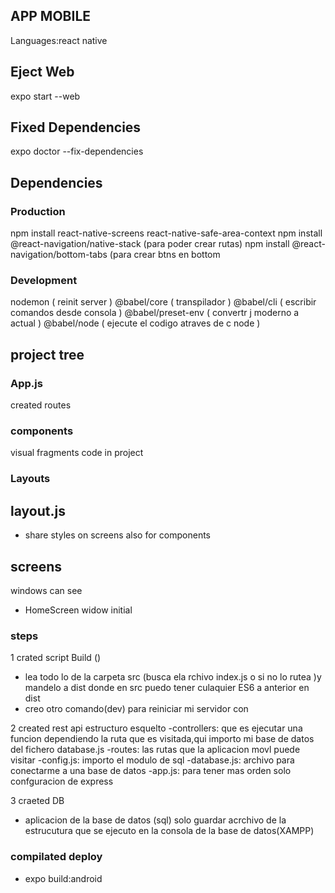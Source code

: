 ## APP MOBILE
Languages:react native
## Eject Web
expo start --web
## Fixed Dependencies
expo doctor --fix-dependencies
## Dependencies
### Production
npm install react-native-screens react-native-safe-area-context
npm install @react-navigation/native-stack (para poder crear rutas)
npm install @react-navigation/bottom-tabs   (para crear btns en bottom
### Development
nodemon ( reinit server )
@babel/core ( transpilador )
@babel/cli ( escribir comandos  desde consola )
@babel/preset-env ( convertr j moderno a actual )
@babel/node ( ejecute el codigo atraves de c node )

## project tree
### App.js
created routes

### components
visual fragments code in project 

### Layouts
## layout.js
- share styles on screens also for components

## screens
windows can see 
- HomeScreen widow initial

### steps
1 crated script Build ()
- lea todo lo de la carpeta src (busca ela rchivo index.js o si no lo rutea )y mandelo a dist 
donde en src puedo tener culaquier ES6 a anterior en dist
- creo otro comando(dev) para reiniciar mi servidor con

2 created rest api
estructuro esquelto
 -controllers: que es ejecutar una funcion dependiendo la ruta que es visitada,qui importo mi base  de  datos del fichero database.js
 -routes: las rutas que la aplicacion movl puede visitar
 -config.js: importo el modulo de sql
 -database.js: archivo para conectarme a una base de datos 
 -app.js: para tener mas orden solo confguracion de express

3 craeted DB  
- aplicacion de la base de datos (sql) solo guardar acrchivo de la estrucutura que se ejecuto en la consola de la base de datos(XAMPP)

### compilated deploy
- expo build:android





